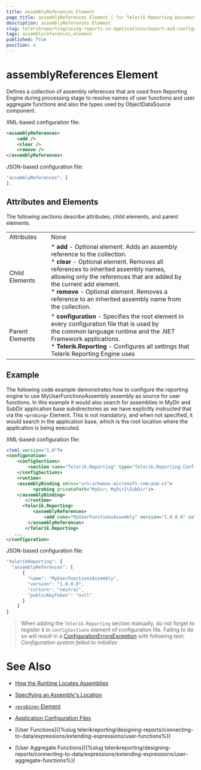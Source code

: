 ```yaml
---
title: assemblyReferences Element
page_title: assemblyReferences Element | for Telerik Reporting Documentation
description: assemblyReferences Element
slug: telerikreporting/using-reports-in-applications/export-and-configure/configure-the-report-engine/assemblyreferences-element
tags: assemblyreferences,element
published: True
position: 4
---
```


# assemblyReferences Element



Defines a collection of assembly references that are used from Reporting Engine during processing stage to         resolve names of user functions and user aggregate functions and also the types used by ObjectDataSource component.       

XML-based configuration file:

    
````xml
<assemblyReferences>
    <add />
    <clear />
    <remove />
</assemblyReferences>
````

JSON-based configuration file:

    
````js
"assemblyReferences": [
],
````

## Attributes and Elements

The following sections describe attributes, child elements, and parent elements.

|   |   |
| ------ | ------ |
Attributes|None|
|Child Elements|*  __add__ - Optional element. Adds an assembly reference to the collection.<br/>*  __clear__ - Optional element. Removes all references to inherited assembly names,<br/>                  allowing only the references that are added by the current add element.<br/>*  __remove__ - Optional element. Removes a reference to an inherited assembly name from<br/>                  the collection.|
|Parent Elements|*  __configuration__ - Specifies the root element in every configuration file that is used by<br/>                  the common language runtime and the .NET Framework applications.<br/>*  __Telerik.Reporting__ - Configures all settings that Telerik Reporting Engine uses|

## Example

The following code example demonstrates how to configure the reporting engine to use MyUserFunctionsAssembly           assembly as source for user functions. In this example it would also search for assemblies in MyDir and           SubDir application base subdirectories as we have explicitly instructed that via the ```<probing>``` Element.           This is not mandatory, and when not specified, it would search in the application base, which is the root           location where the application is being executed.         

XML-based configuration file:

    
````xml
<?xml version="1.0"?>
<configuration>
    <configSections>
        <section name="Telerik.Reporting" type="Telerik.Reporting.Configuration.ReportingConfigurationSection, Telerik.Reporting" allowLocation="true" allowDefinition="Everywhere" />
    </configSections>
    <runtime>
    <assemblyBinding xmlns="urn:schemas-microsoft-com:asm.v1">
          <probing privatePath="MyDir; MyDir2\SubDir"/>
    </assemblyBinding>
       </runtime>
      <Telerik.Reporting>
          <assemblyReferences>
              <add name="MyUserFunctionsAssembly" version="1.0.0.0" culture="neutral" publicKeyToken ="null" />
        </assemblyReferences>
       </Telerik.Reporting>
   ...
</configuration>
````

JSON-based configuration file:

    
````js
"telerikReporting": {
  "assemblyReferences": [
      {
        "name": "MyUserFunctionsAssembly",
        "version": "1.0.0.0",
        "culture": "neutral",
        "publicKeyToken": "null"
      }
    ]
}
````

> When adding the `Telerik.Reporting` section manually, do not forget to register it in `configSections`             element of configuration file. Failing to do so will result in a              [ConfigurationErrorsException](https://msdn.microsoft.com/en-us/library/system.configuration.configurationerrorsexception(v=vs.110).aspx)              with following text:  *Configuration system failed to initialize* .           

# See Also

 * [How the Runtime Locates Assemblies](https://docs.microsoft.com/en-us/dotnet/framework/deployment/how-the-runtime-locates-assemblies)

 * [Specifying an Assembly's Location](https://docs.microsoft.com/en-us/dotnet/framework/configure-apps/specify-assembly-location)

 * [```<probing>``` Element](https://docs.microsoft.com/en-us/dotnet/framework/configure-apps/file-schema/runtime/probing-element)

 * [Application Configuration Files](http://msdn.microsoft.com/en-us/library/windows/desktop/aa374182(v=vs.85).aspx)

 * [User Functions]({%slug telerikreporting/designing-reports/connecting-to-data/expressions/extending-expressions/user-functions%})

 * [User Aggregate Functions]({%slug telerikreporting/designing-reports/connecting-to-data/expressions/extending-expressions/user-aggregate-functions%})

